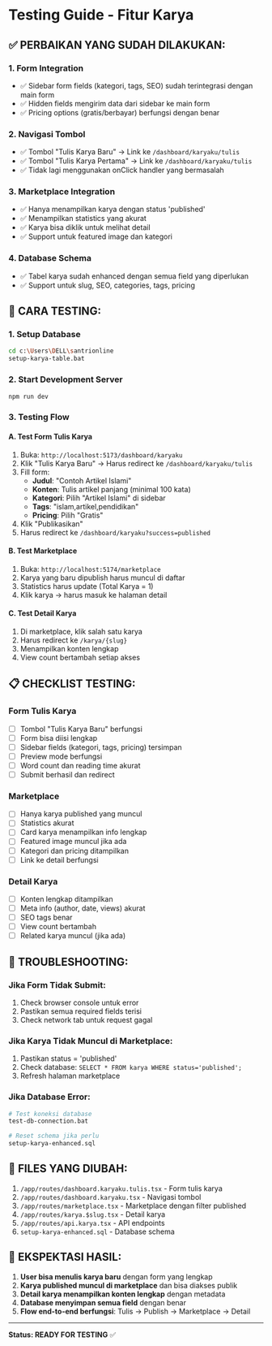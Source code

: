 # Testing Guide - Fitur Karya

## ✅ PERBAIKAN YANG SUDAH DILAKUKAN:

### 1. **Form Integration** 
- ✅ Sidebar form fields (kategori, tags, SEO) sudah terintegrasi dengan main form
- ✅ Hidden fields mengirim data dari sidebar ke main form
- ✅ Pricing options (gratis/berbayar) berfungsi dengan benar

### 2. **Navigasi Tombol**
- ✅ Tombol "Tulis Karya Baru" → Link ke `/dashboard/karyaku/tulis`
- ✅ Tombol "Tulis Karya Pertama" → Link ke `/dashboard/karyaku/tulis`
- ✅ Tidak lagi menggunakan onClick handler yang bermasalah

### 3. **Marketplace Integration**
- ✅ Hanya menampilkan karya dengan status 'published'
- ✅ Menampilkan statistics yang akurat
- ✅ Karya bisa diklik untuk melihat detail
- ✅ Support untuk featured image dan kategori

### 4. **Database Schema**
- ✅ Tabel karya sudah enhanced dengan semua field yang diperlukan
- ✅ Support untuk slug, SEO, categories, tags, pricing

## 🚀 CARA TESTING:

### 1. **Setup Database**
```bash
cd c:\Users\DELL\santrionline
setup-karya-table.bat
```

### 2. **Start Development Server**
```bash
npm run dev
```

### 3. **Testing Flow**

#### A. Test Form Tulis Karya
1. Buka: `http://localhost:5173/dashboard/karyaku`
2. Klik "Tulis Karya Baru" → Harus redirect ke `/dashboard/karyaku/tulis`
3. Fill form:
   - **Judul**: "Contoh Artikel Islami"
   - **Konten**: Tulis artikel panjang (minimal 100 kata)
   - **Kategori**: Pilih "Artikel Islami" di sidebar
   - **Tags**: "islam,artikel,pendidikan"
   - **Pricing**: Pilih "Gratis"
4. Klik "Publikasikan"
5. Harus redirect ke `/dashboard/karyaku?success=published`

#### B. Test Marketplace
1. Buka: `http://localhost:5174/marketplace`
2. Karya yang baru dipublish harus muncul di daftar
3. Statistics harus update (Total Karya = 1)
4. Klik karya → harus masuk ke halaman detail

#### C. Test Detail Karya
1. Di marketplace, klik salah satu karya
2. Harus redirect ke `/karya/{slug}`
3. Menampilkan konten lengkap
4. View count bertambah setiap akses

## 📋 CHECKLIST TESTING:

### Form Tulis Karya
- [ ] Tombol "Tulis Karya Baru" berfungsi
- [ ] Form bisa diisi lengkap
- [ ] Sidebar fields (kategori, tags, pricing) tersimpan
- [ ] Preview mode berfungsi
- [ ] Word count dan reading time akurat
- [ ] Submit berhasil dan redirect

### Marketplace
- [ ] Hanya karya published yang muncul
- [ ] Statistics akurat
- [ ] Card karya menampilkan info lengkap
- [ ] Featured image muncul jika ada
- [ ] Kategori dan pricing ditampilkan
- [ ] Link ke detail berfungsi

### Detail Karya
- [ ] Konten lengkap ditampilkan
- [ ] Meta info (author, date, views) akurat
- [ ] SEO tags benar
- [ ] View count bertambah
- [ ] Related karya muncul (jika ada)

## 🐛 TROUBLESHOOTING:

### Jika Form Tidak Submit:
1. Check browser console untuk error
2. Pastikan semua required fields terisi
3. Check network tab untuk request gagal

### Jika Karya Tidak Muncul di Marketplace:
1. Pastikan status = 'published'
2. Check database: `SELECT * FROM karya WHERE status='published';`
3. Refresh halaman marketplace

### Jika Database Error:
```bash
# Test koneksi database
test-db-connection.bat

# Reset schema jika perlu
setup-karya-enhanced.sql
```

## 📁 FILES YANG DIUBAH:

1. `/app/routes/dashboard.karyaku.tulis.tsx` - Form tulis karya
2. `/app/routes/dashboard.karyaku.tsx` - Navigasi tombol
3. `/app/routes/marketplace.tsx` - Marketplace dengan filter published
4. `/app/routes/karya.$slug.tsx` - Detail karya
5. `/app/routes/api.karya.tsx` - API endpoints
6. `setup-karya-enhanced.sql` - Database schema

## 🎯 EKSPEKTASI HASIL:

1. **User bisa menulis karya baru** dengan form yang lengkap
2. **Karya published muncul di marketplace** dan bisa diakses publik
3. **Detail karya menampilkan konten lengkap** dengan metadata
4. **Database menyimpan semua field** dengan benar
5. **Flow end-to-end berfungsi**: Tulis → Publish → Marketplace → Detail

---

**Status: READY FOR TESTING** ✅
